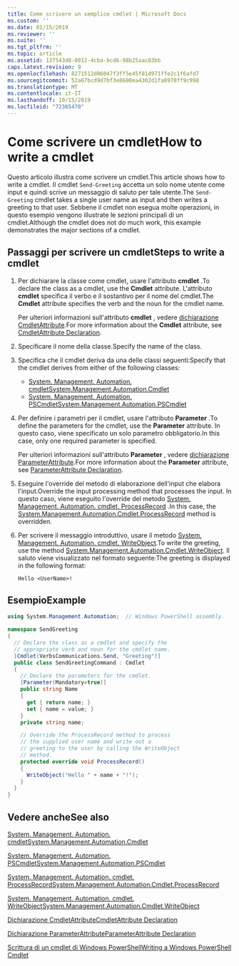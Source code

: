```yaml
---
title: Come scrivere un semplice cmdlet | Microsoft Docs
ms.custom: ''
ms.date: 01/15/2019
ms.reviewer: ''
ms.suite: ''
ms.tgt_pltfrm: ''
ms.topic: article
ms.assetid: 137543d8-0012-4cba-bcd6-98b25aac83bb
caps.latest.revision: 9
ms.openlocfilehash: 8271512d06047f3ff5e45f81d971ffe2c1f6afd7
ms.sourcegitcommit: 52a67bcd9d7bf3e8600ea4302d1fa8970ff9c998
ms.translationtype: MT
ms.contentlocale: it-IT
ms.lasthandoff: 10/15/2019
ms.locfileid: "72365470"
---
```

# <a name="how-to-write-a-cmdlet"></a><span data-ttu-id="058b8-102">Come scrivere un cmdlet</span><span class="sxs-lookup"><span data-stu-id="058b8-102">How to write a cmdlet</span></span>

<span data-ttu-id="058b8-103">Questo articolo illustra come scrivere un cmdlet.</span><span class="sxs-lookup"><span data-stu-id="058b8-103">This article shows how to write a cmdlet.</span></span> <span data-ttu-id="058b8-104">Il cmdlet `Send-Greeting` accetta un solo nome utente come input e quindi scrive un messaggio di saluto per tale utente.</span><span class="sxs-lookup"><span data-stu-id="058b8-104">The `Send-Greeting` cmdlet takes a single user name as input and then writes a greeting to that user.</span></span> <span data-ttu-id="058b8-105">Sebbene il cmdlet non esegua molte operazioni, in questo esempio vengono illustrate le sezioni principali di un cmdlet.</span><span class="sxs-lookup"><span data-stu-id="058b8-105">Although the cmdlet does not do much work, this example demonstrates the major sections of a cmdlet.</span></span>

## <a name="steps-to-write-a-cmdlet"></a><span data-ttu-id="058b8-106">Passaggi per scrivere un cmdlet</span><span class="sxs-lookup"><span data-stu-id="058b8-106">Steps to write a cmdlet</span></span>

1. <span data-ttu-id="058b8-107">Per dichiarare la classe come cmdlet, usare l'attributo **cmdlet** .</span><span class="sxs-lookup"><span data-stu-id="058b8-107">To declare the class as a cmdlet, use the **Cmdlet** attribute.</span></span> <span data-ttu-id="058b8-108">L'attributo **cmdlet** specifica il verbo e il sostantivo per il nome del cmdlet.</span><span class="sxs-lookup"><span data-stu-id="058b8-108">The **Cmdlet** attribute specifies the verb and the noun for the cmdlet name.</span></span>

   <span data-ttu-id="058b8-109">Per ulteriori informazioni sull'attributo **cmdlet** , vedere [dichiarazione CmdletAttribute](cmdlet-attribute-declaration.md).</span><span class="sxs-lookup"><span data-stu-id="058b8-109">For more information about the **Cmdlet** attribute, see [CmdletAttribute Declaration](cmdlet-attribute-declaration.md).</span></span>

2. <span data-ttu-id="058b8-110">Specificare il nome della classe.</span><span class="sxs-lookup"><span data-stu-id="058b8-110">Specify the name of the class.</span></span>

3. <span data-ttu-id="058b8-111">Specifica che il cmdlet deriva da una delle classi seguenti:</span><span class="sxs-lookup"><span data-stu-id="058b8-111">Specify that the cmdlet derives from either of the following classes:</span></span>

   * [<span data-ttu-id="058b8-112">System. Management. Automation. cmdlet</span><span class="sxs-lookup"><span data-stu-id="058b8-112">System.Management.Automation.Cmdlet</span></span>](/dotnet/api/System.Management.Automation.Cmdlet)
   * [<span data-ttu-id="058b8-113">System. Management. Automation. PSCmdlet</span><span class="sxs-lookup"><span data-stu-id="058b8-113">System.Management.Automation.PSCmdlet</span></span>](/dotnet/api/System.Management.Automation.PSCmdlet)

4. <span data-ttu-id="058b8-114">Per definire i parametri per il cmdlet, usare l'attributo **Parameter** .</span><span class="sxs-lookup"><span data-stu-id="058b8-114">To define the parameters for the cmdlet, use the **Parameter** attribute.</span></span> <span data-ttu-id="058b8-115">In questo caso, viene specificato un solo parametro obbligatorio.</span><span class="sxs-lookup"><span data-stu-id="058b8-115">In this case, only one required parameter is specified.</span></span>

   <span data-ttu-id="058b8-116">Per ulteriori informazioni sull'attributo **Parameter** , vedere [dichiarazione ParameterAttribute](parameter-attribute-declaration.md).</span><span class="sxs-lookup"><span data-stu-id="058b8-116">For more information about the **Parameter** attribute, see [ParameterAttribute Declaration](parameter-attribute-declaration.md).</span></span>

5. <span data-ttu-id="058b8-117">Eseguire l'override del metodo di elaborazione dell'input che elabora l'input.</span><span class="sxs-lookup"><span data-stu-id="058b8-117">Override the input processing method that processes the input.</span></span> <span data-ttu-id="058b8-118">In questo caso, viene eseguito l'override del metodo [System. Management. Automation. cmdlet. ProcessRecord](/dotnet/api/System.Management.Automation.Cmdlet.ProcessRecord) .</span><span class="sxs-lookup"><span data-stu-id="058b8-118">In this case, the [System.Management.Automation.Cmdlet.ProcessRecord](/dotnet/api/System.Management.Automation.Cmdlet.ProcessRecord) method is overridden.</span></span>

6. <span data-ttu-id="058b8-119">Per scrivere il messaggio introduttivo, usare il metodo [System. Management. Automation. cmdlet. WriteObject](/dotnet/api/System.Management.Automation.Cmdlet.WriteObject).</span><span class="sxs-lookup"><span data-stu-id="058b8-119">To write the greeting, use the method [System.Management.Automation.Cmdlet.WriteObject](/dotnet/api/System.Management.Automation.Cmdlet.WriteObject).</span></span>
   <span data-ttu-id="058b8-120">Il saluto viene visualizzato nel formato seguente:</span><span class="sxs-lookup"><span data-stu-id="058b8-120">The greeting is displayed in the following format:</span></span>

   ```Output
   Hello <UserName>!
   ```

## <a name="example"></a><span data-ttu-id="058b8-121">Esempio</span><span class="sxs-lookup"><span data-stu-id="058b8-121">Example</span></span>

```csharp
using System.Management.Automation;  // Windows PowerShell assembly.

namespace SendGreeting
{
  // Declare the class as a cmdlet and specify the
  // appropriate verb and noun for the cmdlet name.
  [Cmdlet(VerbsCommunications.Send, "Greeting")]
  public class SendGreetingCommand : Cmdlet
  {
    // Declare the parameters for the cmdlet.
    [Parameter(Mandatory=true)]
    public string Name
    {
      get { return name; }
      set { name = value; }
    }
    private string name;

    // Override the ProcessRecord method to process
    // the supplied user name and write out a
    // greeting to the user by calling the WriteObject
    // method.
    protected override void ProcessRecord()
    {
      WriteObject("Hello " + name + "!");
    }
  }
}
```

## <a name="see-also"></a><span data-ttu-id="058b8-122">Vedere anche</span><span class="sxs-lookup"><span data-stu-id="058b8-122">See also</span></span>

[<span data-ttu-id="058b8-123">System. Management. Automation. cmdlet</span><span class="sxs-lookup"><span data-stu-id="058b8-123">System.Management.Automation.Cmdlet</span></span>](/dotnet/api/System.Management.Automation.Cmdlet)

[<span data-ttu-id="058b8-124">System. Management. Automation. PSCmdlet</span><span class="sxs-lookup"><span data-stu-id="058b8-124">System.Management.Automation.PSCmdlet</span></span>](/dotnet/api/System.Management.Automation.PSCmdlet)

[<span data-ttu-id="058b8-125">System. Management. Automation. cmdlet. ProcessRecord</span><span class="sxs-lookup"><span data-stu-id="058b8-125">System.Management.Automation.Cmdlet.ProcessRecord</span></span>](/dotnet/api/System.Management.Automation.Cmdlet.ProcessRecord)

[<span data-ttu-id="058b8-126">System. Management. Automation. cmdlet. WriteObject</span><span class="sxs-lookup"><span data-stu-id="058b8-126">System.Management.Automation.Cmdlet.WriteObject</span></span>](/dotnet/api/System.Management.Automation.Cmdlet.WriteObject)

[<span data-ttu-id="058b8-127">Dichiarazione CmdletAttribute</span><span class="sxs-lookup"><span data-stu-id="058b8-127">CmdletAttribute Declaration</span></span>](cmdlet-attribute-declaration.md)

[<span data-ttu-id="058b8-128">Dichiarazione ParameterAttribute</span><span class="sxs-lookup"><span data-stu-id="058b8-128">ParameterAttribute Declaration</span></span>](parameter-attribute-declaration.md)

[<span data-ttu-id="058b8-129">Scrittura di un cmdlet di Windows PowerShell</span><span class="sxs-lookup"><span data-stu-id="058b8-129">Writing a Windows PowerShell Cmdlet</span></span>](writing-a-windows-powershell-cmdlet.md)